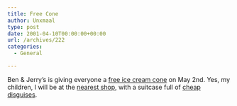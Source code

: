 ```yaml
---
title: Free Cone
author: Unxmaal
type: post
date: 2001-04-10T00:00:00+00:00
url: /archives/222
categories:
  - General

---
```

Ben & Jerry&#8217;s is giving everyone a <A HREF="http://www.benjerry.com/scoop/fcd2000.tmpl">free ice cream cone</A> on May 2nd. Yes, my children, I will be at the [nearest shop][1], with a suitcase full of [cheap disguises][2].

 [1]: http://yp.yahoo.com/py/ypMap.py?Pyt=Typ&tab=B2C&tuid=B:AT618817&city=Smyrna&state=GA&zip=30082&country=us&slt=33.858700&sln=-84.535896&cs=5&ck=592065803
 [2]: http://www.costumes.org/